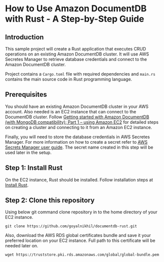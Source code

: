 # How to Use Amazon DocumentDB with Rust - A Step-by-Step Guide
## Introduction

This sample project will create a Rust application that executes CRUD operations on an existing Amazon DocumentDB cluster. It will use AWS Secretes Manager to retrieve database credentials and connect to the Amazon DocumentDB cluster.

Project contains a <code>Cargo.toml</code> file with required dependencies and <code>main.rs</code> contains the main source code in Rust programming language.

## Prerequisites

You should have an existing Amazon DocumentDB cluster in your AWS account. Also needed is an EC2 instance that can connect to the DocumentDB cluster. Follow [Getting started with <link>Amazon DocumentDB (with MongoDB compatibility); Part 1 – using Amazon EC2](https://aws.amazon.com/blogs/database/part-1-getting-started-with-amazon-documentdb-using-amazon-ec2/) for detailed steps on creating a cluster and connecting to it from an Amazon EC2 instance.



Finally, you will need to store the database credentials in AWS Secretes Manager. For more information on how to create a secret refer to [AWS Secrets Manager user guide](https://docs.aws.amazon.com/secretsmanager/latest/userguide/create_secret.html). The secret name created in this step will be used later in the setup.

## Step 1: Install Rust

On the EC2 instance, Rust should be installed. Follow installation steps at [Install Rust](https://www.rust-lang.org/tools/install).

## Step 2: Clone this repository

Using below git command clone repository in to the home directory of your EC2 instance.
```
git clone https://github.com/goyalnikhil/documentdb-rust.git
```
Also, download the AWS RDS global certificates bundle and save it your preferred location on your EC2 instance. Full path to this certificate will be needed later on.
```
wget https://truststore.pki.rds.amazonaws.com/global/global-bundle.pem
```
